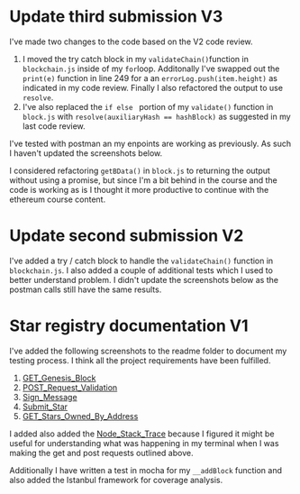 # Update third submission V3
I've made two changes to the code based on the V2 code review.
1. I moved the try catch block in my `validateChain()`function in `blockchain.js` inside of my `for`loop.  Additonally I've swapped out the `print(e)` function in line 249 for a an `errorLog.push(item.height)` as indicated in my code review. Finally I also refactored the output to use `resolve`.
2. I've also replaced the `if else ` portion of my `validate()` function in `block.js` with `resolve(auxiliaryHash == hashBlock)` as suggested in my last code review.

I've tested with postman an my enpoints are working as previously. As such I haven't updated the screenshots below.

I considered refactoring `getBData()` in `block.js` to returning the output without using a promise, but since I'm a bit behind in the course and the code is working as is I thought it more productive to continue with the ethereum course content.

# Update second submission V2

I've added a try / catch block to handle the `validateChain()` function in `blockchain.js`.
I also added a couple of additional tests which I used to better understand problem.
I didn't update the screenshots below as the postman calls still have the same results.

# Star registry documentation V1

I've added the following screenshots to the readme folder to document my testing process. I think all the project requirements have been fulfilled.

1. [GET_Genesis_Block](readme/GET_Genesis_Block.png)
2. [POST_Request_Validation](readme/POST_Request_Validation.png)
3. [Sign_Message](readme/Sign_Message.png)
4. [Submit_Star](readme/Submit_Star.png)
5. [GET_Stars_Owned_By_Address](readme/GET_Stars_Owned_By_Address.png)

I added also added the [Node_Stack_Trace](readme/Node_Stack_Trace.png) because I figured it might be useful for understanding what was happening in my terminal when I was making the get and post requests outlined above.

Additionally I have written a test in mocha for my `__addBlock` function and also added the Istanbul framework for coverage analysis.